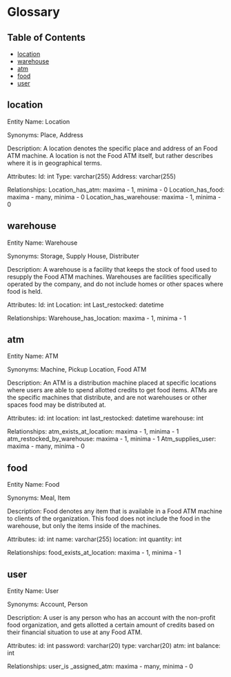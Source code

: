 # Glossary

## Table of Contents

- [location](#location)
- [warehouse](#warehouse)
- [atm](#atm)
- [food](#food)
- [user](#user)

## location

Entity Name: Location

Synonyms: Place, Address

Description: A location denotes the specific place and address of an Food ATM machine. A location is not  the Food ATM itself, but rather describes where it is in geographical terms.

Attributes:
Id: int
Type: varchar(255)
Address: varchar(255)

Relationships:
Location_has_atm: maxima - 1, minima - 0
Location_has_food: maxima - many, minima - 0
Location_has_warehouse: maxima - 1, minima - 0

## warehouse

Entity Name: Warehouse

Synonyms: Storage, Supply House, Distributer

Description: A warehouse is a facility that keeps the stock of food used to resupply the Food ATM machines. Warehouses are facilities specifically operated by the company, and do not include homes or other spaces where food is held.

Attributes:
Id: int
Location: int
Last_restocked: datetime

Relationships:
Warehouse_has_location: maxima - 1, minima - 1

## atm
Entity Name: ATM

Synonyms: Machine, Pickup Location, Food ATM

Description: An ATM is a distribution machine placed at specific locations where users are able to spend allotted credits to get food items. ATMs are the specific machines that distribute, and are not warehouses or other spaces food may be distributed at.

Attributes:
id: int
location: int
last_restocked: datetime
warehouse: int

Relationships:
atm_exists_at_location: maxima - 1, minima - 1
atm_restocked_by_warehouse: maxima - 1, minima - 1
Atm_supplies_user: maxima - many, minima - 0

## food
Entity Name: Food

Synonyms: Meal, Item

Description: Food denotes any item that is available in a Food ATM machine to clients of the organization. This food does not include the food in the warehouse, but only the items inside of the machines.

Attributes:
id: int
name: varchar(255)
location: int
quantity: int

Relationships:
food_exists_at_location: maxima - 1, minima - 1 

## user
Entity Name: User

Synonyms: Account, Person

Description: A user is any person who has an account with the non-profit food organization, and gets allotted a certain amount of credits based on their financial situation to use at any Food ATM.

Attributes: 
id: int
password: varchar(20)
type: varchar(20)
atm: int
balance: int

Relationships:
user_is _assigned_atm: maxima - many, minima - 0
